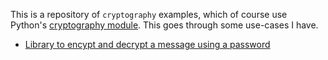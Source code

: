 This is a repository of `cryptography` examples, which of course use Python's [cryptography module](https://github.com/pyca/cryptography).  This goes through some use-cases I have.

* [Library to encypt and decrypt a message using a password](https://github.com/mpenning/cryptography_examples/src/fernet_crypto.py)
